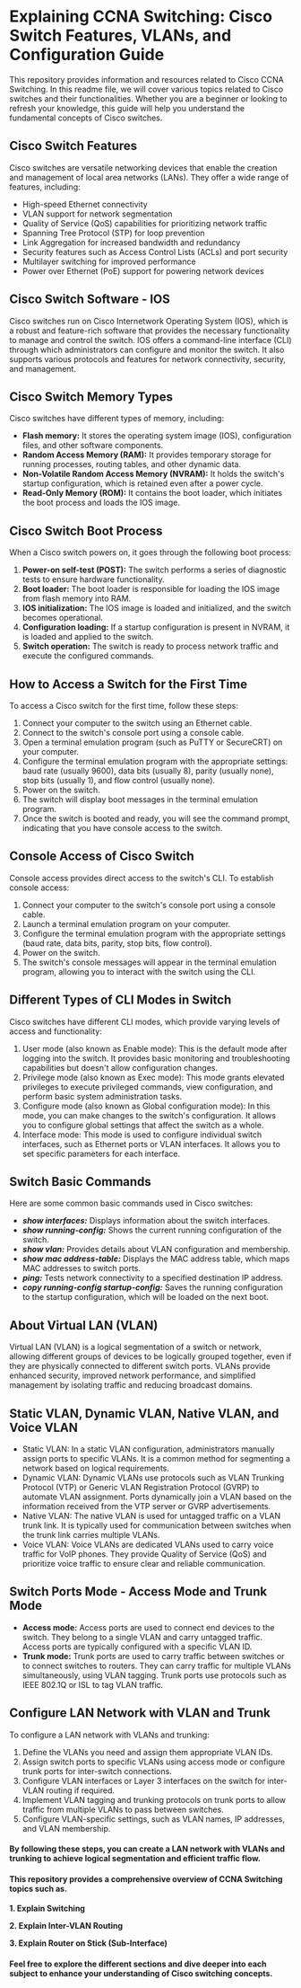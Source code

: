 # Explaining CCNA Switching: Cisco Switch Features, VLANs, and Configuration Guide

This repository provides information and resources related to Cisco CCNA Switching. In this readme file, we will cover various topics related to Cisco switches and their functionalities. Whether you are a beginner or looking to refresh your knowledge, this guide will help you understand the fundamental concepts of Cisco switches.

## Cisco Switch Features

Cisco switches are versatile networking devices that enable the creation and management of local area networks (LANs). They offer a wide range of features, including:
- High-speed Ethernet connectivity
- VLAN support for network segmentation
- Quality of Service (QoS) capabilities for prioritizing network traffic
- Spanning Tree Protocol (STP) for loop prevention
- Link Aggregation for increased bandwidth and redundancy
- Security features such as Access Control Lists (ACLs) and port security
- Multilayer switching for improved performance
- Power over Ethernet (PoE) support for powering network devices

## Cisco Switch Software - IOS

Cisco switches run on Cisco Internetwork Operating System (IOS), which is a robust and feature-rich software that provides the necessary functionality to manage and control the switch. IOS offers a command-line interface (CLI) through which administrators can configure and monitor the switch. It also supports various protocols and features for network connectivity, security, and management.

## Cisco Switch Memory Types

Cisco switches have different types of memory, including:

- __Flash memory:__ It stores the operating system image (IOS), configuration files, and other software components.
- __Random Access Memory (RAM):__ It provides temporary storage for running processes, routing tables, and other dynamic data.
- __Non-Volatile Random Access Memory (NVRAM):__ It holds the switch's startup configuration, which is retained even after a power cycle.
- __Read-Only Memory (ROM):__ It contains the boot loader, which initiates the boot process and loads the IOS image.

## Cisco Switch Boot Process

When a Cisco switch powers on, it goes through the following boot process:

1. __Power-on self-test (POST):__ The switch performs a series of diagnostic tests to ensure hardware functionality.
2. __Boot loader:__ The boot loader is responsible for loading the IOS image from flash memory into RAM.
3. __IOS initialization:__ The IOS image is loaded and initialized, and the switch becomes operational.
4. __Configuration loading:__ If a startup configuration is present in NVRAM, it is loaded and applied to the switch.
5. __Switch operation:__ The switch is ready to process network traffic and execute the configured commands.

## How to Access a Switch for the First Time

To access a Cisco switch for the first time, follow these steps:

1. Connect your computer to the switch using an Ethernet cable.
2. Connect to the switch's console port using a console cable.
3. Open a terminal emulation program (such as PuTTY or SecureCRT) on your computer.
4. Configure the terminal emulation program with the appropriate settings: baud rate (usually 9600), data bits (usually 8), parity (usually none), stop bits (usually 1), and flow control (usually none).
5. Power on the switch.
6. The switch will display boot messages in the terminal emulation program.
7. Once the switch is booted and ready, you will see the command prompt, indicating that you have console access to the switch.

## Console Access of Cisco Switch

Console access provides direct access to the switch's CLI. To establish console access:

1. Connect your computer to the switch's console port using a console cable.
2. Launch a terminal emulation program on your computer.
3. Configure the terminal emulation program with the appropriate settings (baud rate, data bits, parity, stop bits, flow control).
4. Power on the switch.
5. The switch's console messages will appear in the terminal emulation program, allowing you to interact with the switch using the CLI.


## Different Types of CLI Modes in Switch

Cisco switches have different CLI modes, which provide varying levels of access and functionality:

1. User mode (also known as Enable mode): This is the default mode after logging into the switch. It provides basic monitoring and troubleshooting capabilities but doesn't allow configuration changes.
2. Privilege mode (also known as Exec mode): This mode grants elevated privileges to execute privileged commands, view configuration, and perform basic system administration tasks.
3. Configure mode (also known as Global configuration mode): In this mode, you can make changes to the switch's configuration. It allows you to configure global settings that affect the switch as a whole.
4. Interface mode: This mode is used to configure individual switch interfaces, such as Ethernet ports or VLAN interfaces. It allows you to set specific parameters for each interface.

## Switch Basic Commands

Here are some common basic commands used in Cisco switches:

- ___show interfaces:___ Displays information about the switch interfaces.
- ___show running-config:___ Shows the current running configuration of the switch.
- ___show vlan:___ Provides details about VLAN configuration and membership.
- ___show mac address-table:___ Displays the MAC address table, which maps MAC addresses to switch ports.
- ___ping:___ Tests network connectivity to a specified destination IP address.
- ___copy running-config startup-config:___ Saves the running configuration to the startup configuration, which will be loaded on the next boot.

## About Virtual LAN (VLAN)

Virtual LAN (VLAN) is a logical segmentation of a switch or network, allowing different groups of devices to be logically grouped together, even if they are physically connected to different switch ports. VLANs provide enhanced security, improved network performance, and simplified management by isolating traffic and reducing broadcast domains.

## Static VLAN, Dynamic VLAN, Native VLAN, and Voice VLAN

- Static VLAN: In a static VLAN configuration, administrators manually assign ports to specific VLANs. It is a common method for segmenting a network based on logical requirements.
- Dynamic VLAN: Dynamic VLANs use protocols such as VLAN Trunking Protocol (VTP) or Generic VLAN Registration Protocol (GVRP) to automate VLAN assignment. Ports dynamically join a VLAN based on the information received from the VTP server or GVRP advertisements.
- Native VLAN: The native VLAN is used for untagged traffic on a VLAN trunk link. It is typically used for communication between switches when the trunk link carries multiple VLANs.
- Voice VLAN: Voice VLANs are dedicated VLANs used to carry voice traffic for VoIP phones. They provide Quality of Service (QoS) and prioritize voice traffic to ensure clear and reliable communication.

## Switch Ports Mode - Access Mode and Trunk Mode

- __Access mode:__ Access ports are used to connect end devices to the switch. They belong to a single VLAN and carry untagged traffic. Access ports are typically configured with a specific VLAN ID.
- __Trunk mode:__ Trunk ports are used to carry traffic between switches or to connect switches to routers. They can carry traffic for multiple VLANs simultaneously, using VLAN tagging. Trunk ports use protocols such as IEEE 802.1Q or ISL to tag VLAN traffic.

## Configure LAN Network with VLAN and Trunk

To configure a LAN network with VLANs and trunking:

1. Define the VLANs you need and assign them appropriate VLAN IDs.
2. Assign switch ports to specific VLANs using access mode or configure trunk ports for inter-switch connections.
3. Configure VLAN interfaces or Layer 3 interfaces on the switch for inter-VLAN routing if required.
4. Implement VLAN tagging and trunking protocols on trunk ports to allow traffic from multiple VLANs to pass between switches.
5. Configure VLAN-specific settings, such as VLAN names, IP addresses, and VLAN membership.

#### By following these steps, you can create a LAN network with VLANs and trunking to achieve logical segmentation and efficient traffic flow.
 
#### This repository provides a comprehensive overview of CCNA Switching topics such as.
 __1. Explain Switching__
 
 __2. Explain Inter-VLAN Routing__
 
 __3. Explain Router on Stick (Sub-Interface)__

#### Feel free to explore the different sections and dive deeper into each subject to enhance your understanding of Cisco switching concepts.
